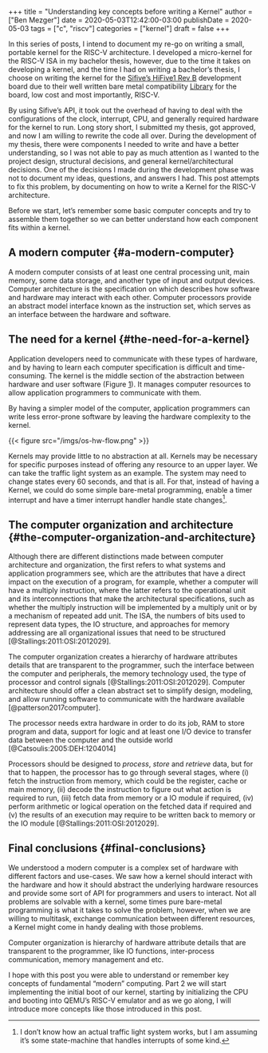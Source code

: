 +++
title = "Understanding key concepts before writing a Kernel"
author = ["Ben Mezger"]
date = 2020-05-03T12:42:00-03:00
publishDate = 2020-05-03
tags = ["c", "riscv"]
categories = ["kernel"]
draft = false
+++

In this series of posts, I intend to document my re-go on writing a small,
portable kernel for the RISC-V architecture. I developed a micro-kernel for the
RISC-V ISA in my bachelor thesis, however, due to the time it takes on
developing a kernel, and the time I had on writing a bachelor&rsquo;s thesis, I choose
on writing the kernel for the [Sifive&rsquo;s HiFive1 Rev B](https://www.sifive.com/boards/hifive1-rev-b) development board due to
their well written bare metal compatibility [Library](https://github.com/sifive/freedom-metal) for the board, low cost and
most importantly, RISC-V.

By using Sifive&rsquo;s API, it took out the overhead of having to deal with the
configurations of the clock, interrupt, CPU, and generally required hardware for
the kernel to run. Long story short, I submitted my thesis, got approved, and
now I am willing to rewrite the code all over. During the development of my
thesis, there were components I needed to write and have a better understanding,
so I was not able to pay as much attention as I wanted to the project design,
structural decisions, and general kernel/architectural decisions.
One of the decisions I made during the development phase was not to document my
ideas, questions, and answers I had. This post attempts to fix this problem, by
documenting on how to write a Kernel for the RISC-V architecture.

Before we start, let&rsquo;s remember some basic computer concepts and try to
assemble them together so we can better understand how each component fits
within a kernel.


## A modern computer {#a-modern-computer}

A modern computer consists of at least one central processing unit, main memory,
some data storage, and another type of input and output devices.
Computer architecture is the specification on which describes how software and
hardware may interact with each other.
Computer processors provide an abstract model interface known as the instruction
set, which serves as an interface between the hardware and software.


## The need for a kernel {#the-need-for-a-kernel}

Application developers need to communicate with these types of hardware, and by
having to learn each computer specification is difficult and time-consuming. The
kernel is the middle section of the abstraction between hardware and user
software (Figure [1](#org581f825)). It manages computer resources to
allow application programmers to communicate with them.

By having a simpler model of the computer, application programmers can write
less error-prone software by leaving the hardware complexity to the kernel.

<a id="org581f825"></a>

{{< figure src="/imgs/os-hw-flow.png" >}}

Kernels may provide little to no abstraction at all. Kernels may be necessary
for specific purposes instead of offering any resource to an upper layer. We can
take the traffic light system as an example. The system may need to change
states every 60 seconds, and that is all. For that, instead of having a Kernel,
we could do some simple bare-metal programming, enable a timer interrupt and
have a timer interrupt handler handle state changes[^fn:1].


## The computer organization and architecture {#the-computer-organization-and-architecture}

Although there are different distinctions made between computer architecture and
organization, the first refers to what systems and application programmers see,
which are the attributes that have a direct impact on the execution of a
program, for example, whether a computer will have a multiply instruction, where
the latter refers to the operational unit and its interconnections that make the
architectural specifications, such as whether the multiply instruction will be
implemented by a multiply unit or by a mechanism of repeated add unit. The ISA,
the numbers of bits used to represent data types, the IO structure, and
approaches for memory addressing are all organizational issues that need to be
structured [@Stallings:2011:OSI:2012029].

The computer organization creates a hierarchy of hardware attributes details
that are transparent to the programmer, such the interface between the computer
and peripherals, the memory technology used, the type of processor and control
signals [@Stallings:2011:OSI:2012029].
Computer architecture should offer a clean abstract set to simplify design,
modeling, and allow running software to communicate with the hardware available
[@patterson2017computer].

The processor needs extra hardware in order to do its job, RAM to store program
and data, support for logic and at least one I/O device to transfer data between
the computer and the outside world [@Catsoulis:2005:DEH:1204014]

Processors should be designed to _process_, _store_ and _retrieve_ data, but for
that to happen, the processor has to go through several stages, where (i) fetch
the instruction from memory, which could be the register, cache or main memory,
(ii) decode the instruction to figure out what action is required to run, (iii)
fetch data from memory or a IO module if required, (iv) perform arithmetic or
logical operation on the fetched data if required and (v) the results of an
execution may require to be written back to memory or the IO module
[@Stallings:2011:OSI:2012029].


## Final conclusions {#final-conclusions}

We understood a modern computer is a complex set of hardware with different
factors and use-cases. We saw how a kernel should interact with the hardware and
how it should abstract the underlying hardware resources and provide some sort
of API for programmers and users to interact. Not all problems are solvable with
a kernel, some times pure bare-metal programming is what it takes to solve the
problem, however, when we are willing to multitask, exchange communication
between different resources, a Kernel might come in handy dealing with those
problems.

Computer organization is hierarchy of hardware attribute details that are
transparent to the programmer, like IO functions, inter-process communication,
memory management and etc.

I hope with this post you were able to understand or remember key concepts of
fundamental &ldquo;modern&rdquo; computing. Part 2 we will start implementing the initial
boot of our kernel, starting by initializing the CPU and booting into QEMU&rsquo;s
RISC-V emulator and as we go along, I will introduce more concepts like those
introduced in this post.

[^fn:1]: I don&rsquo;t know how an actual traffic light system works, but I am assuming it&rsquo;s some state-machine that handles interrupts of some kind.
